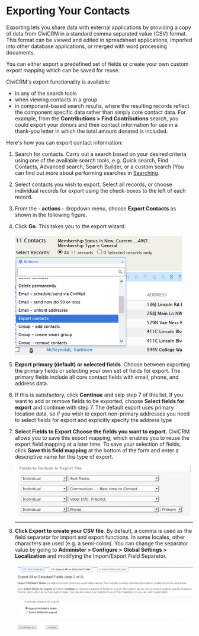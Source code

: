 
Exporting Your Contacts
=======================

Exporting lets you share data with external applications by providing a
copy of data from CiviCRM in a standard comma separated value (CSV)
format. This format can be viewed and edited in spreadsheet
applications, imported into other database applications, or merged with
word processing documents.

You can either export a predefined set of fields or create your own
custom export mapping which can be saved for reuse.

CiviCRM's export functionality is available:

-   in any of the search tools
-   when viewing contacts in a group
-   in component-based search results, where the resulting records
    reflect the component specific data rather than simply core contact
    data. For example, from the **Contributions > Find Contributions**
    search, you could export your donors and their contact information
    for use in a thank-you letter in which the total amount donated is
    included.

Here's how you can export contact information:

1.  Search for contacts. Carry out a search based on your desired
    criteria using one of the available search tools, e.g. Quick search,
    Find Contacts, Advanced search, Search Builder, or a custom search
    (You can find out more about performing searches in [Searching](../the-user-interface/searching).
2.  Select contacts you wish to export. Select all records, or choose
    individual records for export using the check-boxes to the left of
    each record.
3.  From the **- actions -** dropdown menu, choose **Export Contacts**
    as shown in the following figure.
4.  Click **Go**. This takes you to the export wizard.

    ![ExportFromSearch](../img/CiviCRM_update-CiviCore-ExportFromSearch-en.png "ExportFromSearch")

5.  **Export primary (default) or selected fields**. Choose between
    exporting the primary fields or selecting your own set of fields for
    export. The primary fields include all core contact fields with
    email, phone, and address data.
6.  If this is satisfactory, click **Continue** and skip step 7 of this
    list. If you want to add or remove fields to be exported, choose
    **Select fields for export** and continue with step 7. The default
    export uses primary location data, so if you wish to export
    non-primary addresses you need to select fields for export and
    explicitly specify the address type
7.  **Select Fields to Export Choose the fields you want to export.**
    CiviCRM allows you to save this export mapping, which enables you to
    reuse the export field mapping at a later time. To save your
    selection of fields, click **Save this field mapping** at the bottom
    of the form and enter a descriptive name for this type of export.

    ![ExportSelectFlds](../img/CiviCRM_update-CiviCore-ExportSelectFlds-en.png "ExportSelectFlds")

    ****
8.  **Click Export to create your CSV file**. By default, a comma is
    used as the field separator for import and export functions. In some
    locales, other characters are used (e.g. a semi-colon). You can
    change the separator value by going to **Administer > Configure >
    Global Settings > Localization** and modifying the Import/Export
    Field Separator.

    ![s2](../img/CiviCRM-Export-resized_600x225_s2-en.jpg "s2")
